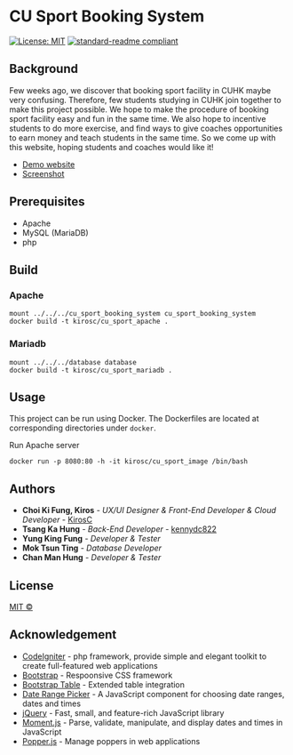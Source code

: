 # CU Sport Booking System
[![License: MIT](https://img.shields.io/badge/License-MIT-yellow.svg)](https://opensource.org/licenses/MIT) [![standard-readme compliant](https://img.shields.io/badge/readme%20style-standard-brightgreen.svg?style=flat-square)](https://github.com/RichardLitt/standard-readme)

## Background
Few weeks ago, we discover that booking sport facility in CUHK maybe very confusing. Therefore, few students studying in CUHK join together to make this project possible. We hope to make the procedure of booking sport facility easy and fun in the same time. We also hope to incentive students to do more exercise, and find ways to give coaches opportunities to earn money and teach students in the same time. So we come up with this website, hoping students and coaches would like it!

* [Demo website](http://kirosc.duckdns.org)
* [Screenshot](https://github.com/kirosc/cu_sport_booking_system/tree/master/docs/Screenshots)

## Prerequisites
* Apache
* MySQL (MariaDB)
* php

## Build
### Apache
```
mount ../../../cu_sport_booking_system cu_sport_booking_system
docker build -t kirosc/cu_sport_apache .
```
### Mariadb
```
mount ../../../database database
docker build -t kirosc/cu_sport_mariadb .
```

## Usage
This project can be run using Docker. The Dockerfiles are located at corresponding directories under `docker`.

Run Apache server
```
docker run -p 8080:80 -h -it kirosc/cu_sport_image /bin/bash
```

## Authors
* **Choi Ki Fung, Kiros** - *UX/UI Designer & Front-End Developer & Cloud Developer* - [KirosC](https://github.com/KirosC)
* **Tsang Ka Hung** - *Back-End Developer* - [kennydc822](https://github.com/kennydc822)
* **Yung King Fung** - *Developer & Tester*
* **Mok Tsun Ting** - *Database Developer*
* **Chan Man Hung** - *Developer & Tester*

## License
[MIT ©](../LICENSE)

## Acknowledgement
* [CodeIgniter](https://codeigniter.com/) - php framework, provide simple and elegant toolkit to create full-featured web applications
* [Bootstrap](https://getbootstrap.com/) - Respoonsive CSS framework
* [Bootstrap Table](https://bootstrap-table.com/) - Extended table integration
* [Date Range Picker](http://www.daterangepicker.com/) - A JavaScript component for choosing date ranges, dates and times
* [jQuery](https://jquery.com/) - Fast, small, and feature-rich JavaScript library
* [Moment.js](https://momentjs.com/) - Parse, validate, manipulate, and display dates and times in JavaScript
* [Popper.js](https://popper.js.org/) - Manage poppers in web applications
